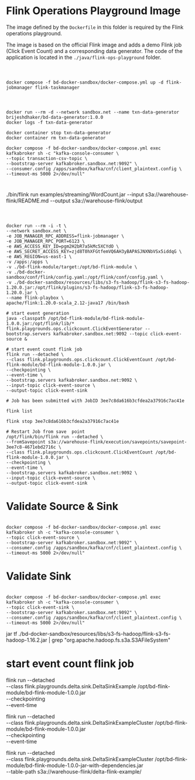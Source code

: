 # Flink Operations Playground Image

The image defined by the `Dockerfile` in this folder is required by the Flink operations playground.

The image is based on the official Flink image and adds a demo Flink job (Click Event Count) and a corresponding data generator. The code of the application is located in the `./java/flink-ops-playground` folder.


#
#
#
```shell

docker compose -f bd-docker-sandbox/docker-compose.yml up -d flink-jobmanager flink-taskmanager

```


#
#
#
```shell

docker run --rm -d --network sandbox.net --name txn-data-generator brijeshdhaker/bd-data-generator:1.0.0
docker logs -f txn-data-generator

docker container stop txn-data-generator
docker container rm txn-data-generator

docker compose -f bd-docker-sandbox/docker-compose.yml exec kafkabroker sh -c "kafka-console-consumer \
--topic transaction-csv-topic \
--bootstrap-server kafkabroker.sandbox.net:9092" \
--consumer.config /apps/sandbox/kafka/cnf/client_plaintext.config \
--timeout-ms 5000 2>/dev/null"

```

#
#
#
./bin/flink run examples/streaming/WordCount.jar --input s3a://warehouse-flink/README.md --output s3a://warehouse-flink/output



#
#
#
```shell

docker run --rm -i -t \
--network sandbox.net \
-e JOB_MANAGER_RPC_ADDRESS=flink-jobmanager \
-e JOB_MANAGER_RPC_PORT=6123 \
-e AWS_ACCESS_KEY_ID=pgm2H2bR7a5kMc5XCYdO \
-e AWS_SECRET_ACCESS_KEY=zjd8T0hXFGtfemVQ6AH3yBAPASJNXNbVSx5iddqG \
-e AWS_REGION=us-east-1 \
-v /apps:/apps \
-v ./bd-flink-module/target:/opt/bd-flink-module \
-v ./bd-docker-sandbox/conf/flink/config.yaml:/opt/flink/conf/config.yaml \
-v ./bd-docker-sandbox/resources/libs/s3-fs-hadoop/flink-s3-fs-hadoop-1.20.0.jar:/opt/flink/plugins/s3-fs-hadoop/flink-s3-fs-hadoop-1.20.0.jar \
--name flink-playbox \
apache/flink:1.20.0-scala_2.12-java17 /bin/bash

# start event generation
java -classpath /opt/bd-flink-module/bd-flink-module-1.0.0.jar:/opt/flink/lib/* flink.playgrounds.ops.clickcount.ClickEventGenerator --bootstrap.servers kafkabroker.sandbox.net:9092 --topic click-event-source &

# start event count flink job
flink run --detached \
--class flink.playgrounds.ops.clickcount.ClickEventCount /opt/bd-flink-module/bd-flink-module-1.0.0.jar \
--checkpointing \
--event-time \
--bootstrap.servers kafkabroker.sandbox.net:9092 \
--input-topic click-event-source \
--output-topic click-event-sink

# Job has been submitted with JobID 3ee7c8da616b3cfdea2a37916c7ac41e

flink list

flink stop 3ee7c8da616b3cfdea2a37916c7ac41e

# Restart Job from save  point
/opt/flink/bin/flink run --detached \
--fromSavepoint s3a://warehouse-flink/execution/savepoints/savepoint-3ee7c8-4671ebd2716c \
--class flink.playgrounds.ops.clickcount.ClickEventCount /opt/bd-flink-module-1.0.0.jar \
--checkpointing \
--event-time \
--bootstrap.servers kafkabroker.sandbox.net:9092 \
--input-topic click-event-source \
--output-topic click-event-sink

```

# Validate Source & Sink
```shell

docker compose -f bd-docker-sandbox/docker-compose.yml exec kafkabroker sh -c "kafka-console-consumer \
--topic click-event-source \
--bootstrap-server kafkabroker.sandbox.net:9092" \
--consumer.config /apps/sandbox/kafka/cnf/client_plaintext.config \
--timeout-ms 5000 2>/dev/null"

```

# Validate Sink
```shell

docker compose -f bd-docker-sandbox/docker-compose.yml exec kafkabroker sh -c "kafka-console-consumer \
--topic click-event-sink \
--bootstrap-server kafkabroker.sandbox.net:9092" \
--consumer.config /apps/sandbox/kafka/cnf/client_plaintext.config \
--timeout-ms 5000 2>/dev/null"

```
jar tf ./bd-docker-sandbox/resources/libs/s3-fs-hadoop/flink-s3-fs-hadoop-1.16.2.jar | grep "org.apache.hadoop.fs.s3a.S3AFileSystem"

# start event count flink job
flink run --detached \
--class flink.playgrounds.delta.sink.DeltaSinkExample /opt/bd-flink-module/bd-flink-module-1.0.0.jar \
--checkpointing \
--event-time


flink run --detached \
--class flink.playgrounds.delta.sink.DeltaSinkExampleCluster /opt/bd-flink-module/bd-flink-module-1.0.0.jar \
--checkpointing \
--event-time

flink run --detached \
--class flink.playgrounds.delta.sink.DeltaSinkExampleCluster /opt/bd-flink-module/bd-flink-module-1.0.0-jar-with-dependencies.jar \
--table-path s3a://warehouse-flink/delta-flink-example/


